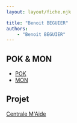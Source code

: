 ```yaml
---
layout: layout/fiche.njk

title: "Benoit BEGUIER"
authors:
    - "Benoit BEGUIER"
---
```




## POK & MON

* [POK](./pok)
* [MON](./mon)

## Projet

[Centrale M'Aide](../../../projets/2023-2024/Maison%20entre%20Bonnes%20Mains)
